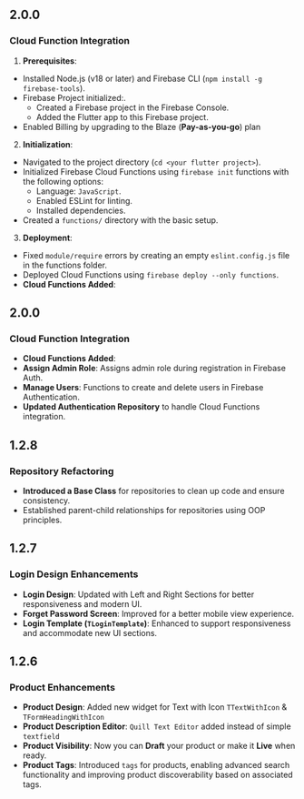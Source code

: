 ## 2.0.0
### Cloud Function Integration
1. **Prerequisites**:
  - Installed Node.js (v18 or later) and Firebase CLI (`npm install -g firebase-tools`).
  - Firebase Project initialized:.
    - Created a Firebase project in the Firebase Console.
    - Added the Flutter app to this Firebase project.
  - Enabled Billing by upgrading to the Blaze (**Pay-as-you-go**) plan
2. **Initialization**:
 - Navigated to the project directory (`cd <your flutter project>`).
 - Initialized Firebase Cloud Functions using `firebase init` functions with the following options:
    - Language: `JavaScript`.
    - Enabled ESLint for linting.
    - Installed dependencies.
 - Created a `functions/` directory with the basic setup.
3. **Deployment**:
- Fixed `module/require` errors by creating an empty `eslint.config.js` file in the functions folder.
- Deployed Cloud Functions using `firebase deploy --only functions`.
- **Cloud Functions Added**:
 
## 2.0.0
### Cloud Function Integration
- **Cloud Functions Added**:
- **Assign Admin Role**: Assigns admin role during registration in Firebase Auth.
- **Manage Users**: Functions to create and delete users in Firebase Authentication.
- **Updated Authentication Repository** to handle Cloud Functions integration.

## 1.2.8
### Repository Refactoring
- **Introduced a Base Class** for repositories to clean up code and ensure consistency. 
- Established parent-child relationships for repositories using OOP principles.

## 1.2.7
### Login Design Enhancements
- **Login Design**: Updated with Left and Right Sections for better responsiveness and modern UI.
- **Forget Password Screen**: Improved for a better mobile view experience.
- **Login Template (`TLoginTemplate`)**: Enhanced to support responsiveness and accommodate new UI sections.

## 1.2.6
### Product Enhancements
- **Product Design**: Added new widget for Text with Icon `TTextWithIcon` & `TFormHeadingWithIcon`
- **Product Description Editor**: `Quill Text Editor` added instead of simple `textfield`
- **Product Visibility**: Now you can **Draft** your product or make it **Live** when ready.
- **Product Tags**: Introduced `tags` for products, enabling advanced search functionality and improving product discoverability based on associated tags.